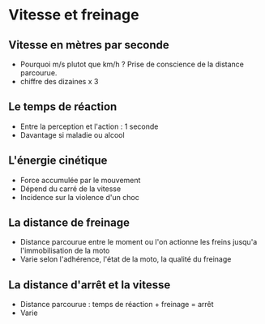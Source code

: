# Vitesse et freinage

## Vitesse en mètres par seconde

- Pourquoi m/s plutot que km/h ? Prise de conscience de la distance parcourue.
- chiffre des dizaines x 3

## Le temps de réaction

- Entre la perception et l'action : 1 seconde
- Davantage si maladie ou alcool

## L'énergie cinétique

- Force accumulée par le mouvement 
- Dépend du carré de la vitesse
- Incidence sur la violence d'un choc

## La distance de freinage

- Distance parcourue entre le moment ou l'on actionne les freins jusqu'a l'immobilisation de la moto
- Varie selon l'adhérence, l'état de la moto, la qualité du freinage

## La distance d'arrêt et la vitesse

- Distance parcourue : temps de réaction + freinage = arrêt
- Varie 